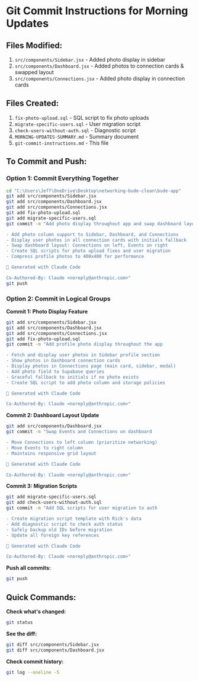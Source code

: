 # Git Commit Instructions for Morning Updates

## Files Modified:
1. `src/components/Sidebar.jsx` - Added photo display in sidebar
2. `src/components/Dashboard.jsx` - Added photos to connection cards & swapped layout
3. `src/components/Connections.jsx` - Added photo display in connection cards

## Files Created:
1. `fix-photo-upload.sql` - SQL script to fix photo uploads
2. `migrate-specific-users.sql` - User migration script
3. `check-users-without-auth.sql` - Diagnostic script
4. `MORNING-UPDATES-SUMMARY.md` - Summary document
5. `git-commit-instructions.md` - This file

## To Commit and Push:

### Option 1: Commit Everything Together
```bash
cd "C:\Users\Jeff\OneDrive\Desktop\networking-bude-clean\bude-app"
git add src/components/Sidebar.jsx
git add src/components/Dashboard.jsx
git add src/components/Connections.jsx
git add fix-photo-upload.sql
git add migrate-specific-users.sql
git commit -m "Add photo display throughout app and swap dashboard layout

- Add photo column support to Sidebar, Dashboard, and Connections
- Display user photos in all connection cards with initials fallback
- Swap dashboard layout: Connections on left, Events on right
- Create SQL scripts for photo upload fixes and user migration
- Compress profile photos to 400x400 for performance

🤖 Generated with Claude Code

Co-Authored-By: Claude <noreply@anthropic.com>"
git push
```

### Option 2: Commit in Logical Groups

**Commit 1: Photo Display Feature**
```bash
git add src/components/Sidebar.jsx
git add src/components/Dashboard.jsx
git add src/components/Connections.jsx
git add fix-photo-upload.sql
git commit -m "Add profile photo display throughout the app

- Fetch and display user photos in Sidebar profile section
- Show photos in Dashboard connection cards
- Display photos in Connections page (main card, sidebar, modal)
- Add photo field to Supabase queries
- Graceful fallback to initials if no photo exists
- Create SQL script to add photo column and storage policies

🤖 Generated with Claude Code

Co-Authored-By: Claude <noreply@anthropic.com>"
```

**Commit 2: Dashboard Layout Update**
```bash
git add src/components/Dashboard.jsx
git commit -m "Swap Events and Connections on dashboard

- Move Connections to left column (prioritize networking)
- Move Events to right column
- Maintains responsive grid layout

🤖 Generated with Claude Code

Co-Authored-By: Claude <noreply@anthropic.com>"
```

**Commit 3: Migration Scripts**
```bash
git add migrate-specific-users.sql
git add check-users-without-auth.sql
git commit -m "Add SQL scripts for user migration to auth

- Create migration script template with Rick's data
- Add diagnostic script to check auth status
- Safely backup old IDs before migration
- Update all foreign key references

🤖 Generated with Claude Code

Co-Authored-By: Claude <noreply@anthropic.com>"
```

**Push all commits:**
```bash
git push
```

## Quick Commands:

**Check what's changed:**
```bash
git status
```

**See the diff:**
```bash
git diff src/components/Sidebar.jsx
git diff src/components/Dashboard.jsx
```

**Check commit history:**
```bash
git log --oneline -5
```
